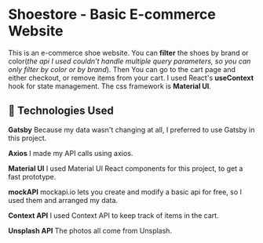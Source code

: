# Shoestore - Basic E-commerce Website

This is an e-commerce shoe website. You can **filter** the shoes by brand or color(_the api I used couldn't handle multiple query parameters, so you can only filter by color or by brand_). Then You can go to the cart page and either checkout, or remove items from your cart. I used React's **useContext** hook for state management. The css framework is **Material UI**.

## 🚀 Technologies Used

**Gatsby**
Because my data wasn't changing at all, I preferred to use Gatsby in this project.

**Axios**
I made my API calls using axios.

**Material UI**
I used Material UI React components for this project, to get a fast prototype.

**mockAPI**
mockapi.io lets you create and modify a basic api for free, so I used them and arranged my data.

**Context API**
I used Context API to keep track of items in the cart.

**Unsplash API**
The photos all come from Unsplash.
